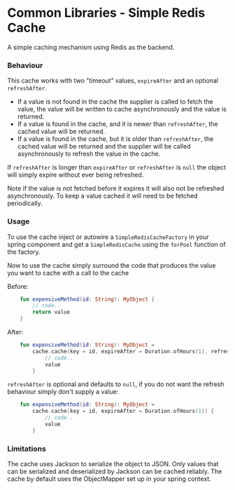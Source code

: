 Common Libraries - Simple Redis Cache
==================================================================================================

A simple caching mechanism using Redis as the backend.


### Behaviour

This cache works with two "timeout" values, ```expireAfter``` and an optional ```refreshAfter```.

* If a value is not found in the cache the supplier is called to fetch the value, the value will be written to cache
asynchronously and the value is returned.
* If a value is found in the cache, and it is newer than ```refreshAfter```, the cached value will be returned.
* If a value is found in the cache, but it is older than ```refreshAfter```, the cached value will be returned and the
 supplier will be called asynchronously to refresh the value in the cache.

If ```refreshAfter``` is longer than ```expireAfter``` or ```refreshAfter``` is ```null``` the object will simply expire
without ever being refreshed.

Note if the value is not fetched before it expires it will also not be refreshed asynchronously. To keep a value cached
it will need to be fetched periodically.


### Usage

To use the cache inject or autowire a ```SimpleRedisCacheFactory``` in your spring component and get a ```SimpleRedisCache```
using the ```forPool``` function of the factory.

Now to use the cache simply surround the code that produces the value you want to cache with a call to the cache

Before:
```kotlin
    fun expensiveMethod(id: String): MyObject {
        // code..
        return value
    }
```

After:
```kotlin
    fun expensiveMethod(id: String): MyObject =
        cache.cache(key = id, expireAfter = Duration.ofHours(1), refreshAfter = Duration.ofMinutes(45)) {
            // code..
            value
        }
```

```refreshAfter``` is optional and defaults to ```null```, if you do not want the refresh behaviour simply don't
supply a value:
```kotlin
    fun expensiveMethod(id: String): MyObject =
        cache.cache(key = id, expireAfter = Duration.ofHours(1)) {
            // code..
            value
        }
```


### Limitations

The cache uses Jackson to serialize the object to JSON. Only values that can be serialized and deserialized by
Jackson can be cached reliably. The cache by default uses the ObjectMapper set up in your spring context.
